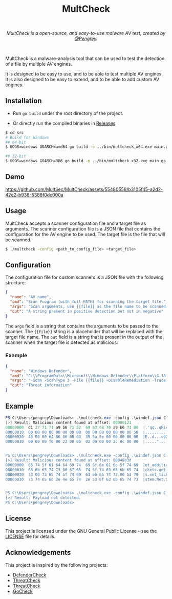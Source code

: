 <div align="center">
  <h1>MultCheck</h1>
  <br/>

  <p><i>MultCheck is a open-source, and easy-to-use malware AV test, created by <a href="https://infosec.exchange/@Pengrey">@Pengrey</a>.</i></p>
  <br />
  
</div>

MultCheck is a malware-analysis tool that can be used to test the detection of a file by multiple AV engines.

It is designed to be easy to use, and to be able to test multiple AV engines. It is also designed to be easy to extend, and to be able to add custom AV engines.

## Installation
-  Run `go build` under the root directory of the project.

-  Or directly run the compiled binaries in [Releases](https://github.com/MultSec/MultCheck/releases).

```bash
$ cd src
# Build for Windows
## 64-bit
$ GOOS=windows GOARCH=amd64 go build -o ../bin/multcheck_x64.exe main.go

## 32-bit
$ GOOS=windows GOARCH=386 go build -o ../bin/multcheck_x32.exe main.go
```

## Demo

https://github.com/MultSec/MultCheck/assets/55480558/b3105f45-a2d2-42e2-b938-5388f0dc000a

## Usage
MultCheck accepts a scanner configuration file and a target file as arguments. The scanner configuration file is a JSON file that contains the configuration for the AV engine to be used. The target file is the file that will be scanned.

```bash
$ ./multcheck -config <path_to_config_file> <target_file>
```

## Configuration
The configuration file for custom scanners is a JSON file with the following structure:

```json
{
  "name": "AV name",
  "cmd": "Scan Program (with full PATH) for scanning the target file.",
  "args": "Scan arguments, use {{file}} as the file name to be scanned.",
  "out": "A string present in positive detection but not in negative"
}
```

The `args` field is a string that contains the arguments to be passed to the scanner. The `{{file}}` string is a placeholder that will be replaced with the target file name. The `out` field is a string that is present in the output of the scanner when the target file is detected as malicious.

### Example
```json
{
  "name": "Windows Defender",
  "cmd": "C:\\ProgramData\\Microsoft\\Windows Defender\\Platform\\4.18.23100.2009-0\\MpCmdRun.exe",
  "args": "-Scan -ScanType 3 -File {{file}} -DisableRemediation -Trace -Level 0x10",
  "out": "Threat information"
}
```

## Example
```powershell
PS C:\Users\pengrey\Downloads> .\multcheck.exe -config .\windef.json C:\Users\pengrey\Downloads\mimikatz.exe
[>] Result: Malicious content found at offset: 00000121
00000000  d1 27 71 71 a9 b6 71 52  69 63 68 70 a9 b6 71 00  |.'qq..qRichp..q.|
00000010  00 00 00 00 00 00 00 00  00 00 00 00 00 00 00 50  |...............P|
00000020  45 00 00 64 86 06 00 63  39 5a 5e 00 00 00 00 00  |E..d...c9Z^.....|
00000030  00 00 00 f0 00 22 00 0b  02 09 00 00 2c 0c 00 00  |....."......,...|


PS C:\Users\pengrey\Downloads> .\multcheck.exe -config .\windef.json C:\Users\pengrey\Downloads\Rubeus.exe
[>] Result: Malicious content found at offset: 00048e3d
00000000  65 74 5f 61 64 64 69 74  69 6f 6e 61 6c 5f 74 69  |et_additional_ti|
00000010  63 6b 65 74 73 00 67 65  74 5f 74 69 63 6b 65 74  |ckets.get_ticket|
00000020  73 00 73 65 74 5f 74 69  63 6b 65 74 73 00 53 79  |s.set_tickets.Sy|
00000030  73 74 65 6d 2e 4e 65 74  2e 53 6f 63 6b 65 74 73  |stem.Net.Sockets|


PS C:\Users\pengrey\Downloads> .\multcheck.exe -config .\windef.json C:\Users\pengrey\Downloads\multcheck.exe
[>] Result: Payload not detected.
PS C:\Users\pengrey\Downloads>
```

## License
This project is licensed under the GNU General Public License - see the [LICENSE](LICENSE) file for details.

## Acknowledgements
This project is inspired by the following projects:
- [DefenderCheck](https://github.com/matterpreter/DefenderCheck)
- [ThreatCheck](https://github.com/rasta-mouse/ThreatCheck)
- [ThreatCheck](https://github.com/PACHAKUTlQ/ThreatCheck)
- [GoCheck](https://github.com/gatariee/gocheck)
